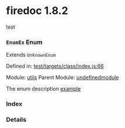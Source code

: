 
# firedoc 1.8.2

test

### `EnumEx` Enum

Extends `UnknownEnum`

Defined in: [test/targets/class/index.js:66](../files/test/targets/class/index.js.js)

Module: [utils](../modules/utils.md)
Parent Module: [undefinedmodule](../modules/undefinedmodule.md)




The enum description [example](undefinedmodule.ClazzExample.method1)

### Index


### Details

